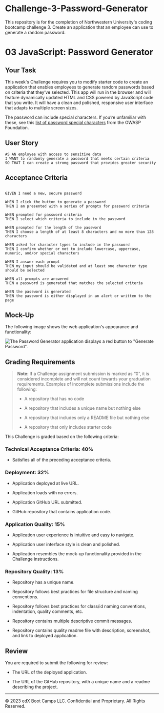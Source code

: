 # Challenge-3-Password-Generator
This repository is for the completion of Northwestern University's coding bootcamp challenge 3. Create an application that an employee can use to generate a random password.



# 03 JavaScript: Password Generator

## Your Task

This week's Challenge requires you to modify starter code to create an application that enables employees to generate random passwords based on criteria that they’ve selected. This app will run in the browser and will feature dynamically updated HTML and CSS powered by JavaScript code that you write. It will have a clean and polished, responsive user interface that adapts to multiple screen sizes.

The password can include special characters. If you’re unfamiliar with these, see this [list of password special characters](https://www.owasp.org/index.php/Password_special_characters) from the OWASP Foundation.

## User Story

```
AS AN employee with access to sensitive data
I WANT to randomly generate a password that meets certain criteria
SO THAT I can create a strong password that provides greater security
```

## Acceptance Criteria

```

GIVEN I need a new, secure password

WHEN I click the button to generate a password
THEN I am presented with a series of prompts for password criteria

WHEN prompted for password criteria
THEN I select which criteria to include in the password

WHEN prompted for the length of the password
THEN I choose a length of at least 8 characters and no more than 128 characters

WHEN asked for character types to include in the password
THEN I confirm whether or not to include lowercase, uppercase, numeric, and/or special characters

WHEN I answer each prompt
THEN my input should be validated and at least one character type should be selected

WHEN all prompts are answered
THEN a password is generated that matches the selected criteria

WHEN the password is generated
THEN the password is either displayed in an alert or written to the page

```

## Mock-Up

The following image shows the web application's appearance and functionality:

![The Password Generator application displays a red button to "Generate Password".](./Assets/03-javascript-homework-demo.png)

## Grading Requirements

> **Note**: If a Challenge assignment submission is marked as “0”, it is considered incomplete and will not count towards your graduation requirements. Examples of incomplete submissions include the following:
>
> * A repository that has no code
>
> * A repository that includes a unique name but nothing else
>
> * A repository that includes only a README file but nothing else
>
> * A repository that only includes starter code

This Challenge is graded based on the following criteria: 

### Technical Acceptance Criteria: 40%

* Satisfies all of the preceding acceptance criteria.

### Deployment: 32%

* Application deployed at live URL.

* Application loads with no errors.

* Application GitHub URL submitted.

* GitHub repository that contains application code.

### Application Quality: 15%

* Application user experience is intuitive and easy to navigate.

* Application user interface style is clean and polished.

* Application resembles the mock-up functionality provided in the Challenge instructions.

### Repository Quality: 13%

* Repository has a unique name.

* Repository follows best practices for file structure and naming conventions.

* Repository follows best practices for class/id naming conventions, indentation, quality comments, etc.

* Repository contains multiple descriptive commit messages.

* Repository contains quality readme file with description, screenshot, and link to deployed application.

## Review

You are required to submit the following for review:

* The URL of the deployed application.

* The URL of the GitHub repository, with a unique name and a readme describing the project.

- - -
© 2023 edX Boot Camps LLC. Confidential and Proprietary. All Rights Reserved.
